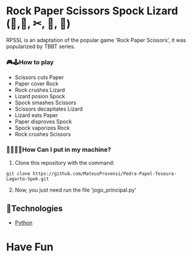 # Rock Paper Scissors Spock Lizard (🥌,🧻, ✂, 🖖, 🦎)

RPSSL is an adaptation of the popular game 'Rock Paper Scissors', it was popularized by TBBT series.

### 🎮🕹How to play

* Scissors cuts Paper
* Paper cover Rock
* Rock crushes Lizard
* Lizard posion Spock
* Spock smashes Scissors
* Scissors decapitates Lizard
* Lizard eats Paper
* Paper disproves Spock
* Spock vaporizes Rock
* Rock crushes Scissors

### 👨‍💻👩‍💻How Can I put in my machine?

1. Clone this repository with the command:
```
git clone https://github.com/MateusProvensi/Pedra-Papel-Tesoura-Lagarto-Spok.git
```
2. Now, you just need run the file 'jogo_principal.py'

## 🔗Technologies

- [Python](https://www.python.org/)

# Have Fun

